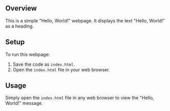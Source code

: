 ## Overview

This is a simple "Hello, World!" webpage. It displays the text "Hello, World!" as a heading.

## Setup

To run this webpage:

1.  Save the code as `index.html`.
2.  Open the `index.html` file in your web browser.

## Usage

Simply open the `index.html` file in any web browser to view the "Hello, World!" message.